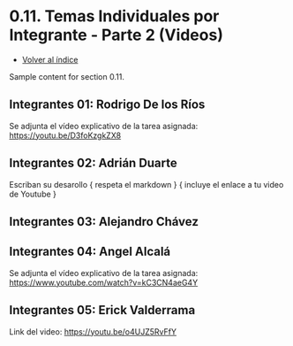 # 0.11. Temas Individuales por Integrante - Parte 2 (Videos)
- [Volver al índice](/0/0.md)


Sample content for section 0.11.
## Integrantes 01: Rodrigo De los Ríos
Se adjunta el vídeo explicativo de la tarea asignada: https://youtu.be/D3foKzgkZX8

## Integrantes 02: Adrián Duarte
Escriban su desarollo { respeta el markdown } { incluye el enlace a tu video de Youtube }

## Integrantes 03: Alejandro Chávez

## Integrantes 04: Angel Alcalá
Se adjunta el vídeo explicativo de la tarea asignada: https://www.youtube.com/watch?v=kC3CN4aeG4Y

## Integrantes 05: Erick Valderrama
Link del video: https://youtu.be/o4UJZ5RvFfY